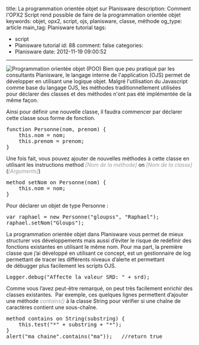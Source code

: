 title: La programmation orientée objet sur Planisware
description: Comment l'OPX2 Script rend possible de faire de la programmation orientée objet
keywords: objet, opx2, script, ojs, planisware, classe, méthode
og_type: article
main_tag: Planisware tutorial
tags:
  - script
  - Planisware tutorial
id: 88
comment: false
categories:
  - Planisware
date: 2012-11-19 09:00:52
---

![Programmation orientée objet (POO)](//blog/wp-content/uploads/2012/11/47oop1-150x150.jpg "Programmation orientée objet (POO)")
Bien que peu pratiqué par les consultants Planisware, le langage interne de l'application (OJS) permet de développer en utilisant une logique objet. Malgré l'utilisation du Javascript comme base du langage OJS, les méthodes traditionnellement utilisées pour déclarer des classes et des méthodes n'ont pas été implémentée de la même façon.
<!-- more -->
Ainsi pour définir une nouvelle classe, il faudra commencer par déclarer cette classe sous forme de fonction.

<pre lang="JAVASCRIPT">function Personne(nom, prenom) {
    this.nom = nom;
    this.prenom = prenom;
}</pre>

Une fois fait, vous pouvez ajouter de nouvelles méthodes à cette classe en utilisant les instructions method <span style="color: #999999;">_[Nom de la méthode]_</span> on <span style="color: #999999;">_[Nom de la classe]_</span>(<span style="color: #999999;">_[Arguments]_</span>)

<pre lang="JAVASCRIPT">method setNom on Personne(nom) {
    this.nom = nom;
}</pre>

Pour déclarer un objet de type Personne :

<pre lang="JAVASCRIPT">var raphael = new Personne("gloupss", "Raphael");
raphael.setNom("Gloups");</pre>

La programmation orientée objet dans Planisware vous permet de mieux structurer vos développements mais aussi d’éviter le risque de redéfinir des fonctions existantes en utilisant le même nom. Pour ma part, la première classe que j’ai développé en utilisant ce concept, est un gestionnaire de log permettant de tracer les différents niveaux d’alerte et permettant de débugger plus facilement les scripts OJS.

<pre lang="JAVASCRIPT">Logger.debug("Affecte la valeur SRD: " + srd);</pre>

Comme vous l’avez peut-être remarqué, on peut très facilement enrichir des classes existantes.  Par exemple, ces quelques lignes permettent d’ajouter une méthode _<span style="color: #999999;">contains()</span>_ à la classe String pour vérifier si une chaîne de caractères contient une sous-chaîne.

<pre lang="JAVASCRIPT">method contains on String(substring) {
    this.test("*" + substring + "*");
}
alert("ma chaine".contains("ma"));   //return true</pre>